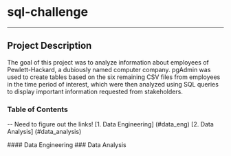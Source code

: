 # sql-challenge
-----
## Project Description
The goal of this project was to analyze information about employees of Pewlett-Hackard, a dubiously named computer company. pgAdmin was used to create tables based on the six remaining CSV files from employees in the time period of interest, which were then analyzed using SQL queries to display important information requested from stakeholders.

### Table of Contents
-- Need to figure out the links!
[1. Data Engineering] (#data_eng)
[2. Data Analysis] (#data_analysis)

<a name="data_eng"/>
#### Data Engineering

<a name="data_analysis"/>
### Data Analysis
